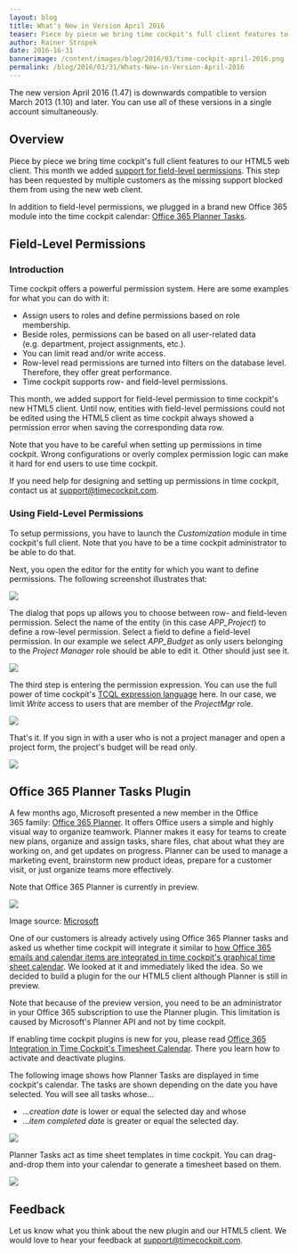 ```yaml
---
layout: blog
title: What's New in Version April 2016
teaser: Piece by piece we bring time cockpit's full client features to our HTML5 web client. This month we added support for field-level permissions. This step has been requested by multiple customers as the missing support blocked them from using the new web client. In addition to field-level permissions, we plugged in a brand new Office 365 module into the time cockpit calendar: Office 365 Planner Tasks.
author: Rainer Stropek
date: 2016-16-31
bannerimage: /content/images/blog/2016/03/time-cockpit-april-2016.png
permalink: /blog/2016/03/31/Whats-New-in-Version-April-2016
---
```


<p xmlns="http://www.w3.org/1999/xhtml">The new version April 2016 (1.47) is downwards compatible to version March 2013 (1.10) and later. You can use all of these versions in a single account simultaneously.</p><h2 xmlns="http://www.w3.org/1999/xhtml">Overview</h2><p xmlns="http://www.w3.org/1999/xhtml">Piece by piece we bring time cockpit's full client features to our HTML5 web client. This month we added <a href="#field-level-permissions">support for field-level permissions</a>. This step has been requested by multiple customers as the missing support blocked them from using the new web client.</p><p xmlns="http://www.w3.org/1999/xhtml">In addition to field-level permissions, we plugged in a brand new Office 365 module into the time cockpit calendar: <a href="#office-365-planner-tasks">Office 365 Planner Tasks</a>.</p><h2 xmlns="http://www.w3.org/1999/xhtml">
  <a id="field-level-permissions" name="field-level-permissions" class="mce-item-anchor"></a>Field-Level Permissions</h2><h3 xmlns="http://www.w3.org/1999/xhtml">Introduction</h3><p xmlns="http://www.w3.org/1999/xhtml">Time cockpit offers a powerful permission system. Here are some examples for what you can do with it:</p><ul xmlns="http://www.w3.org/1999/xhtml">
  <li>Assign users to roles and define permissions based on role membership.
<br /></li>
  <li>Beside roles, permissions can be based on all user-related data (e.g. department, project assignments, etc.).
<br /></li>
  <li>You can limit read and/or write access.</li>
  <li>Row-level read permissions are turned into filters on the database level. Therefore, they offer great performance.</li>
  <li>Time cockpit supports row- and field-level permissions.</li>
</ul><p xmlns="http://www.w3.org/1999/xhtml">This month, we added support for field-level permission to time cockpit's new HTML5 client. Until now, entities with field-level permissions could not be edited using the HTML5 client as time cockpit always showed a permission error when saving the corresponding data row.<br /></p><p class="showcase" xmlns="http://www.w3.org/1999/xhtml">Note that you have to be careful when setting up permissions in time cockpit. Wrong configurations or overly complex permission logic can make it hard for end users to use time cockpit.</p><p xmlns="http://www.w3.org/1999/xhtml">If you need help for designing and setting up permissions in time cockpit, contact us at <a href="mailto:support@timecockpit.com">support@timecockpit.com</a>.</p><h3 xmlns="http://www.w3.org/1999/xhtml">Using Field-Level Permissions
<br /></h3><p xmlns="http://www.w3.org/1999/xhtml">To setup permissions, you have to launch the <em>Customization</em> module in time cockpit's full client. Note that you have to be a time cockpit administrator to be able to do that.</p><p xmlns="http://www.w3.org/1999/xhtml">Next, you open the editor for the entity for which you want to define permissions. The following screenshot illustrates that:</p><p xmlns="http://www.w3.org/1999/xhtml">
  <img src="{{site.baseurl}}/content/images/blog/2016/03/add-permission.png" />
</p><p xmlns="http://www.w3.org/1999/xhtml">The dialog that pops up allows you to choose between row- and field-leven permission. Select the name of the entity (in this case <em>APP_Project</em>) to define a row-level permission. Select a field to define a field-level permission. In our example we select <em>APP_Budget</em> as only users belonging to the <em>Project Manager</em> role should be able to edit it. Other should just see it.<br /></p><p xmlns="http://www.w3.org/1999/xhtml">
  <img src="{{site.baseurl}}/content/images/blog/2016/03/field-level-permissions-select-field.png" />
</p><p xmlns="http://www.w3.org/1999/xhtml">The third step is entering the permission expression. You can use the full power of time cockpit's <a href="https://help.timecockpit.com/?topic=html/28e3e0bd-6bd7-4435-930b-69671817bf95.htm" target="_blank">TCQL expression language</a> here. In our case, we limit <em>Write</em> access to users that are member of the <em>ProjectMgr</em> role.<br /></p><p xmlns="http://www.w3.org/1999/xhtml">
  <img src="{{site.baseurl}}/content/images/blog/2016/03/define-permission-expression.png" />
</p><p xmlns="http://www.w3.org/1999/xhtml">That's it. If you sign in with a user who is not a project manager and open a project form, the project's budget will be read only.<br /></p><p xmlns="http://www.w3.org/1999/xhtml">
  <img src="{{site.baseurl}}/content/images/blog/2016/03/read-only-field.png" />
</p><h2 xmlns="http://www.w3.org/1999/xhtml">
  <a id="office-365-planner-tasks" name="office-365-planner-tasks" class="mce-item-anchor"></a>Office 365 Planner Tasks Plugin</h2><p xmlns="http://www.w3.org/1999/xhtml">A few months ago, Microsoft presented a new member in the Office 365 family: <a href="https://blogs.office.com/2015/09/22/introducing-office-365-planner/" target="_blank">Office 365 Planner</a>. It offers Office users a simple and highly visual way to organize teamwork. Planner makes it easy for teams to create new plans, organize and assign tasks, share files, chat about what they are working on, and get updates on progress. Planner can be used to manage a marketing event, brainstorm new product ideas, prepare for a customer visit, or just organize teams more effectively.</p><p class="showcase" xmlns="http://www.w3.org/1999/xhtml">Note that Office 365 Planner is currently in preview.</p><p xmlns="http://www.w3.org/1999/xhtml">
  <img src="{{site.baseurl}}/content/images/blog/2016/03/Introducing-Office-365-Planner-4.png" />
</p><p class="imageCaption" xmlns="http://www.w3.org/1999/xhtml">Image source: <a href="https://blogs.office.com/2015/09/22/introducing-office-365-planner/" target="_blank">Microsoft</a></p><p xmlns="http://www.w3.org/1999/xhtml">One of our customers is already actively using Office 365 Planner tasks and asked us whether time cockpit will integrate it similar to <a href="~/blog/2016/02/29/Whats-New-in-Version-March-2016#sent-emails" target="_blank">how Office 365 emails and calendar items are integrated in time cockpit's graphical time sheet calendar</a>. We looked at it and immediately liked the idea. So we decided to build a plugin for the our HTML5 client although Planner is still in preview.<br /></p><p class="showcase" xmlns="http://www.w3.org/1999/xhtml">Note that because of the preview version, you need to be an administrator in your Office 365 subscription to use the Planner plugin. This limitation is caused by Microsoft's Planner API and not by time cockpit.</p><p xmlns="http://www.w3.org/1999/xhtml">If enabling time cockpit plugins is new for you, please read <a href="~/blog/2016/02/29/Whats-New-in-Version-March-2016#sent-emails" target="_blank">Office 365 Integration in Time Cockpit's Timesheet Calendar</a>. There you learn how to activate and deactivate plugins. <br /></p><p xmlns="http://www.w3.org/1999/xhtml">The following image shows how Planner Tasks are displayed in time cockpit's calendar. The tasks are shown depending on the date you have selected. You will see all tasks whose...<br /></p><ul xmlns="http://www.w3.org/1999/xhtml">
  <li>...<em>creation date</em> is lower or equal the selected day and whose</li>
  <li>...<em>item completed date</em> is greater or equal the selected day.</li>
</ul><p xmlns="http://www.w3.org/1999/xhtml">
  <img src="{{site.baseurl}}/content/images/blog/2016/03/time-cockpit-office-planner-tasks-integration.png" />
</p><p xmlns="http://www.w3.org/1999/xhtml">Planner Tasks act as time sheet templates in time cockpit. You can drag-and-drop them into your calendar to generate a timesheet based on them.<br /></p><p xmlns="http://www.w3.org/1999/xhtml">
  <img src="{{site.baseurl}}/content/images/blog/2016/03/office-planner-tasks-time-cockpit-drag-drop.png" />
</p><h2 xmlns="http://www.w3.org/1999/xhtml">Feedback</h2><p xmlns="http://www.w3.org/1999/xhtml">Let us know what you think about the new plugin and our HTML5 client. We would love to hear your feedback at <a href="mailto:support@timecockpit.com">support@timecockpit.com</a>.</p>